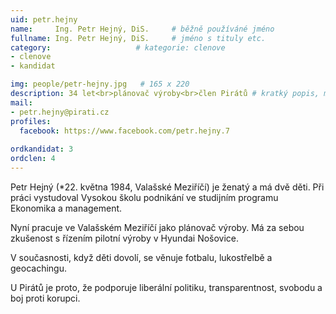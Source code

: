 ```yaml
---
uid: petr.hejny
name:     Ing. Petr Hejný, DiS.  	# běžně používáné jméno
fullname: Ing. Petr Hejný, DiS.  	# jméno s tituly etc.
category:                   # kategorie: clenove
- clenove
- kandidat

img: people/petr-hejny.jpg   # 165 x 220
description: 34 let<br>plánovač výroby<br>člen Pirátů # kratký popis, max 160 znaků
mail:
- petr.hejny@pirati.cz
profiles:
  facebook: https://www.facebook.com/petr.hejny.7
  
ordkandidat: 3
ordclen: 4
---
```


Petr Hejný (*22. května 1984, Valašské Meziříčí) je ženatý a má dvě děti. Při práci vystudoval Vysokou školu podnikání ve studijním programu Ekonomika a management.

Nyní pracuje ve Valašském Meziříčí jako plánovač výroby. Má za sebou zkušenost s řízením pilotní výroby v Hyundai Nošovice.

V současnosti, když děti dovolí, se věnuje fotbalu, lukostřelbě a geocachingu.

U Pirátů je proto, že podporuje liberální politiku, transparentnost, svobodu a boj proti korupci.
